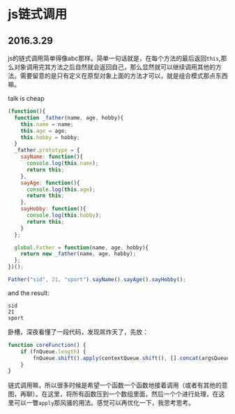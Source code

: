 # js链式调用
## 2016.3.29

js的链式调用简单得像abc那样。简单一句话就是，在每个方法的最后返回`this`,那么对象调用完其方法之后自然就会返回自己，那么显然就可以继续调用其他的方法。需要留意的是只有定义在原型对象上面的方法才可以，就是组合模式那点东西嘛。

talk is cheap
```javascript
(function(){
  function _father(name, age, hobby){
    this.name = name;
    this.age = age;
    this.hobby = hobby;
  }
  _father.prototype = {
    sayName: function(){
      console.log(this.name);
      return this;
    },
    sayAge: function(){
      console.log(this.age);
      return this;
    },
    sayHobby: function(){
      console.log(this.hobby);
      return this;
    }
  };

  global.Father = function(name, age, hobby){
    return new _father(name, age, hobby);
  };
})();

Father("sid", 21, "sport").sayName().sayAge().sayHobby();
```
and the result:
```
sid
21
sport
```

卧槽，深夜看懂了一段代码，发现屌炸天了，先放：
```javascript
function coreFunction() {
    if (fnQueue.length) {
        fnQueue.shift().apply(contextQueue.shift(), [].concat(argsQueue.shift()));
    }
}
```

链式调用嘛，所以很多时候是希望一个函数一个函数地接着调用（或者有其他的意图，再聊）。在这里，将所有函数压到一个数组里面，然后一个个进行处理，在这里可以一瞥`apply`那风骚的用法。感觉可以再优化一下，我思考思考。

